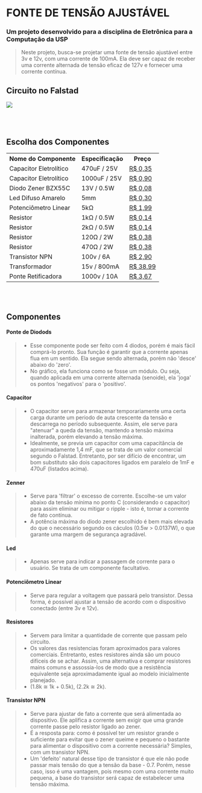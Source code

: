 # FONTE DE TENSÃO AJUSTÁVEL
### Um projeto desenvolvido para a disciplina de Eletrônica para a Computação da USP
> Neste projeto, busca-se projetar uma fonte de tensão ajustável entre 3v e 12v, com uma corrente de 100mA. Ela deve ser capaz de receber uma corrente alternada de tensão eficaz de 127v e fornecer uma corrente contínua. 


## Circuito no Falstad
![](image/imagens-do-circuito/circuit-20210802-0325.png)


<br><br>

## Escolha dos Componentes
<table>
  <tr>
    <th>Nome do Componente</th>
    <th>Especificação</th>
    <th>Preço</th>
  </tr>
  <tr>
    <td>Capacitor Eletrolítico</td>
    <td>470uF / 25V</td>
    <td><a href="https://www.eletrogate.com/capacitor-eletrolitico-470uf-x-25v">R$ 0,35</a></td>
  </tr>
  <tr>
    <td>Capacitor Eletrolítico</td>
    <td>1000uF / 25V</td>
    <td><a href="https://www.eletrogate.com/capacitor-eletrolitico-1000uf-x-25v">R$ 0,90</a></td>
  </tr>
  <tr>
    <td>Diodo Zener BZX55C</td>
    <td>13V / 0.5W</td>
    <td><a href="https://www.baudaeletronica.com.br/diodo-zener-bzx55c-13v-0-5w.html">R$ 0,08</a></td>
  </tr>
  <tr>
    <td>Led Difuso Amarelo</td>
    <td>5mm</td>
    <td><a href="https://www.eletrogate.com/led-difuso-5mm-amarelo">R$ 0,30</a></td>
  </tr>
  <tr>
    <td>Potenciômetro Linear</td>
    <td>5kΩ</td>
    <td><a href="https://www.baudaeletronica.com.br/potenciometro-linear-de-5k-5000.html">R$ 1,99</a></td>
  </tr>
  <tr>
    <td>Resistor</td>
    <td>1kΩ / 0.5W</td>
    <td><a href="https://www.baudaeletronica.com.br/resistor-1k0-1-2w.html">R$ 0,14</a></td>
  </tr>
  <tr>
    <td>Resistor</td>
    <td>2kΩ / 0.5W</td>
    <td><a href="https://www.baudaeletronica.com.br/resistor-2k0-1-2w.html">R$ 0,14</a></td>
  </tr>
  <tr>
    <td>Resistor</td>
    <td>120Ω / 2W</td>
    <td><a href="https://www.baudaeletronica.com.br/resistor-120r-5-2w.html">R$ 0,38</a></td>
  </tr>
  <tr>
    <td>Resistor</td>
    <td>470Ω / 2W</td>
    <td><a href="https://www.baudaeletronica.com.br/resistor-470r-5-2w.html">R$ 0,38</a></td>
  </tr>
  <tr>
    <td>Transistor NPN</td>
    <td>100v / 6A</td>
    <td><a href="https://www.eletrogate.com/transistor-npn-tip41c">R$ 2,90</a></td>
  </tr>
  <tr>
    <td>Transformador</td>
    <td>15v / 800mA</td>
    <td><a href="https://produto.mercadolivre.com.br/MLB-1951118562-transformador-trafo-15-15v-800ma-110220v-_JM#position=1&search_layout=stack&type=item&tracking_id=958caf5b-0357-476b-b250-410b91656d9c">R$ 38,99</a></td>
  </tr>
  <td>Ponte Retificadora</td>
    <td>1000v / 10A</td>
    <td><a href="https://www.baudaeletronica.com.br/ponte-retificadora-kbpc1010.html">R$ 3,67</a></td>
  </tr>
</table>

<br><br>

## Componentes
#### Ponte de Diodods
> * Esse componente pode ser feito com 4 diodos, porém é mais fácil comprá-lo pronto. Sua função é garantir que a corrente apenas flua em um sentido. Ela segue sendo alternada, porém não 'desce' abaixo do 'zero'. 
> * No gráfico, ela funciona como se fosse um módulo. Ou seja, quando aplicada em uma corrente alternada (senoide), ela 'joga' os pontos 'negativos' para o 'positivo'.

#### Capacitor
> * O capacitor serve para armazenar temporariamente uma certa carga durante um periodo de auta crescente da tensão e descarrega no período subsequente. Assim, ele serve para "atenuar" a queda da tensão, mantendo a tensão máxima inalterada, porém elevando a tensão máxima. 
> * Idealmente, se previa um capacitor com uma capacitância de aproximadamente 1,4 mF, que se trata de um valor comercial segundo o Falstad. Entretanto, por ser difício de encontrar, um bom substituto são dois capacitores ligados em paralelo de 1mF e 470uF (listados acima).

#### Zenner
> * Serve para 'filtrar' o excesso de corrente. Escolhe-se um valor abaixo da tensão mínima no ponto C (considerando o capacitor) para assim eliminar ou mitigar o ripple - isto é, tornar a corrente de fato contínua. 
> * A potência máxima do diodo zener escolhido é bem mais elevada do que o necessário segundo os cáculos (0.5w > 0.0137W), o que garante uma margem de segurança agradável.

#### Led
> * Apenas serve para indicar a passagem de corrente para o usuário. Se trata de um componente facultativo.

#### Potenciômetro Linear
> * Serve para regular a voltagem que passará pelo transistor. Dessa forma, é possível ajustar a tensão de acordo com o dispositivo conectado (entre 3v e 12v).

#### Resistores
> * Servem para limitar a quantidade de corrente que passam pelo circuito. 
> * Os valores das resistencias foram aproximados para valores comerciais. Entretanto, estes resistores ainda são um pouco difíceis de se achar. Assim, uma alternativa e comprar resistores mains comuns e assossia-los de modo que a resistência equivalente seja aproximadamente igual ao modelo inicialmente planejado.
> * (1.8k ≅ 1k + 0.5k), (2.2k ≅ 2k).

#### Transistor NPN
> * Serve para ajustar de fato a corrente que será alimentada ao dispositivo. Ele aplifica a corrente sem exigir que uma grande corrente passe pelo resistor ligado ao zener. 
> * É a resposta para: como é possível ter um resistor grande o suficiente para evitar que o zener queime e pequeno o bastante para alimentar o dispositivo com a corrente necessária? Simples, com um transistor NPN.
> * Um 'defeito' natural desse tipo de transistor é que ele não pode passar mais tensão do que a tensão da base - 0.7. Porém, nesse caso, isso é uma vantagem, pois mesmo com uma corrente muito pequena, a base do transistor será capaz de estabelecer uma tensão máxima. 


